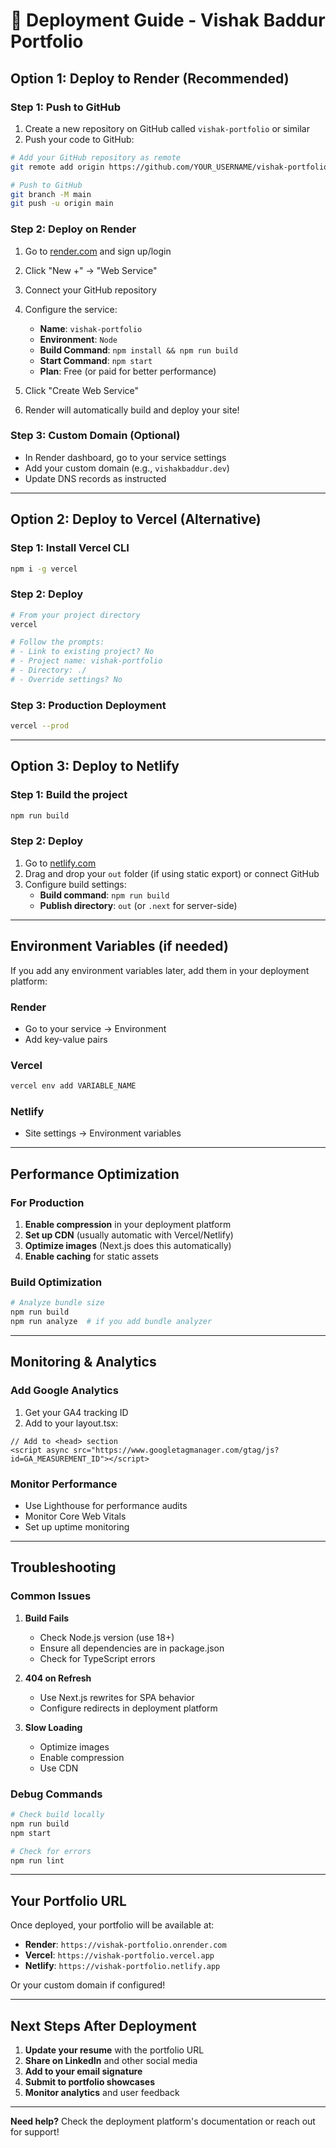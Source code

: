 # 🚀 Deployment Guide - Vishak Baddur Portfolio

## Option 1: Deploy to Render (Recommended)

### Step 1: Push to GitHub
1. Create a new repository on GitHub called `vishak-portfolio` or similar
2. Push your code to GitHub:

```bash
# Add your GitHub repository as remote
git remote add origin https://github.com/YOUR_USERNAME/vishak-portfolio.git

# Push to GitHub
git branch -M main
git push -u origin main
```

### Step 2: Deploy on Render
1. Go to [render.com](https://render.com) and sign up/login
2. Click "New +" → "Web Service"
3. Connect your GitHub repository
4. Configure the service:
   - **Name**: `vishak-portfolio`
   - **Environment**: `Node`
   - **Build Command**: `npm install && npm run build`
   - **Start Command**: `npm start`
   - **Plan**: Free (or paid for better performance)

5. Click "Create Web Service"
6. Render will automatically build and deploy your site!

### Step 3: Custom Domain (Optional)
- In Render dashboard, go to your service settings
- Add your custom domain (e.g., `vishakbaddur.dev`)
- Update DNS records as instructed

---

## Option 2: Deploy to Vercel (Alternative)

### Step 1: Install Vercel CLI
```bash
npm i -g vercel
```

### Step 2: Deploy
```bash
# From your project directory
vercel

# Follow the prompts:
# - Link to existing project? No
# - Project name: vishak-portfolio
# - Directory: ./
# - Override settings? No
```

### Step 3: Production Deployment
```bash
vercel --prod
```

---

## Option 3: Deploy to Netlify

### Step 1: Build the project
```bash
npm run build
```

### Step 2: Deploy
1. Go to [netlify.com](https://netlify.com)
2. Drag and drop your `out` folder (if using static export) or connect GitHub
3. Configure build settings:
   - **Build command**: `npm run build`
   - **Publish directory**: `out` (or `.next` for server-side)

---

## Environment Variables (if needed)

If you add any environment variables later, add them in your deployment platform:

### Render
- Go to your service → Environment
- Add key-value pairs

### Vercel
```bash
vercel env add VARIABLE_NAME
```

### Netlify
- Site settings → Environment variables

---

## Performance Optimization

### For Production
1. **Enable compression** in your deployment platform
2. **Set up CDN** (usually automatic with Vercel/Netlify)
3. **Optimize images** (Next.js does this automatically)
4. **Enable caching** for static assets

### Build Optimization
```bash
# Analyze bundle size
npm run build
npm run analyze  # if you add bundle analyzer
```

---

## Monitoring & Analytics

### Add Google Analytics
1. Get your GA4 tracking ID
2. Add to your layout.tsx:
```tsx
// Add to <head> section
<script async src="https://www.googletagmanager.com/gtag/js?id=GA_MEASUREMENT_ID"></script>
```

### Monitor Performance
- Use Lighthouse for performance audits
- Monitor Core Web Vitals
- Set up uptime monitoring

---

## Troubleshooting

### Common Issues

1. **Build Fails**
   - Check Node.js version (use 18+)
   - Ensure all dependencies are in package.json
   - Check for TypeScript errors

2. **404 on Refresh**
   - Use Next.js rewrites for SPA behavior
   - Configure redirects in deployment platform

3. **Slow Loading**
   - Optimize images
   - Enable compression
   - Use CDN

### Debug Commands
```bash
# Check build locally
npm run build
npm start

# Check for errors
npm run lint
```

---

## Your Portfolio URL

Once deployed, your portfolio will be available at:
- **Render**: `https://vishak-portfolio.onrender.com`
- **Vercel**: `https://vishak-portfolio.vercel.app`
- **Netlify**: `https://vishak-portfolio.netlify.app`

Or your custom domain if configured!

---

## Next Steps After Deployment

1. **Update your resume** with the portfolio URL
2. **Share on LinkedIn** and other social media
3. **Add to your email signature**
4. **Submit to portfolio showcases**
5. **Monitor analytics** and user feedback

---

**Need help?** Check the deployment platform's documentation or reach out for support!

